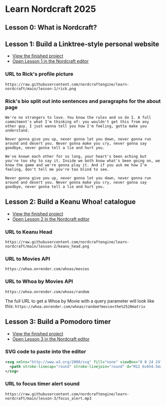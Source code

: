 # Learn Nordcraft 2025

## Lesson 0: What is Nordcraft?

## Lesson 1: Build a Linktree-style personal website

- [View the finished project](https://linktree.toddle.site/)
- [Open Lesson 1 in the Nordcraft editor](https://editor.nordcraft.com/projects/linktree/branches/main/components/HomePage)

### URL to Rick's profile picture

`https://raw.githubusercontent.com/nordcraftengine/learn-nordcraft/main/lesson-1/rick.png`

### Rick's bio split out into sentences and paragraphs for the about page

```text
We're no strangers to love. You know the rules and so do I. A full commitment's what I'm thinking of: you wouldn't get this from any other guy. I just wanna tell you how I'm feeling, gotta make you understand. 

Never gonna give you up, never gonna let you down, never gonna run around and desert you. Never gonna make you cry, never gonna say goodbye, never gonna tell a lie and hurt you.

We've known each other for so long, your heart's been aching but you're too shy to say it. Inside we both know what's been going on, we know the game and we're gonna play it. And if you ask me how I'm feeling, don't tell me you're too blind to see.

Never gonna give you up, never gonna let you down, never gonna run around and desert you. Never gonna make you cry, never gonna say goodbye, never gonna tell a lie and hurt you.
```

## Lesson 2: Build a Keanu Whoa! catalogue

- [View the finished project](https://whoa.toddle.site/)
- [Open Lesson 2 in the Nordcraft editor](https://editor.nordcraft.com/projects/whoa/branches/main/components/HomePage)

### URL to Keanu Head

`https://raw.githubusercontent.com/nordcraftengine/learn-nordcraft/main/lesson-2/keanu_head.png`

### URL to Movies API

`https://whoa.onrender.com/whoas/movies`

### URL to Whoa by Movies API

`https://whoa.onrender.com/whoas/random`

The full URL to get a Whoa by Movie with a query parameter will look like this: `https://whoa.onrender.com/whoas/random?movie=the%2520matrix`

## Lesson 3: Build a Pomodoro timer

- [View the finished project](https://focustimer.toddle.site/)
- [Open Lesson 3 in the Nordcraft editor](https://editor.nordcraft.com/projects/focustimer/branches/main/components/HomePage)

### SVG code to paste into the editor

```svg
<svg xmlns="http://www.w3.org/2000/svg" fill="none" viewBox="0 0 24 24" stroke-width="1.5" stroke="currentColor" class="size-6">
  <path stroke-linecap="round" stroke-linejoin="round" d="M12 6v6h4.5m4.5 0a9 9 0 1 1-18 0 9 9 0 0 1 18 0Z" />
</svg>
```

### URL to focus timer alert sound

`https://raw.githubusercontent.com/nordcraftengine/learn-nordcraft/main/lesson-3/focus_alert.mp3`
